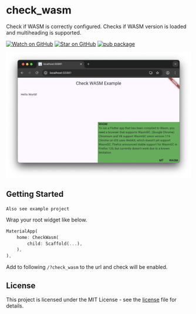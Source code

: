 # check_wasm

Check if WASM is correctly configured. Checks if WASM version is loaded and multiheading is supported.

[![Watch on GitHub][github-watch-badge]][github-watch]
[![Star on GitHub][github-star-badge]][github-star]
[![pub package](https://img.shields.io/pub/v/check_wasm.svg)](https://pub.dev/packages/check_wasm)

![Screenshot](./example.png)

## Getting Started

`Also see example project`

Wrap your root widget like below.
```dart
MaterialApp(
    home: CheckWasm(
        child: Scaffold(...),
    ),
),
```
Add to following `/?check_wasm` to the url and check will be enabled.

## License

This project is licensed under the MIT License - see the 
[license] file for details.

[license]: https://github.com/Gerrel/check_wasm/blob/master/LICENSE
[github-watch-badge]: https://img.shields.io/github/watchers/Gerrel/check_wasm.svg?style=social
[github-watch]: https://github.com/Gerrel/check_wasm/watchers
[github-star-badge]: https://img.shields.io/github/stars/Gerrel/check_wasm.svg?style=social
[github-star]: https://github.com/Gerrel/check_wasm/stargazers
[releases]: https://github.com/Gerrel/check_wasm/releases
